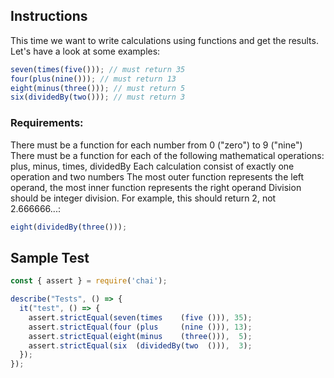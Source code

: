 ## Instructions
This time we want to write calculations using functions and get the results. Let's have a look at some examples:

```javascript
seven(times(five())); // must return 35
four(plus(nine())); // must return 13
eight(minus(three())); // must return 5
six(dividedBy(two())); // must return 3
```

### Requirements:
There must be a function for each number from 0 ("zero") to 9 ("nine")
There must be a function for each of the following mathematical operations: plus, minus, times, dividedBy
Each calculation consist of exactly one operation and two numbers
The most outer function represents the left operand, the most inner function represents the right operand
Division should be integer division. For example, this should return 2, not 2.666666...:

```javascript
eight(dividedBy(three()));
```

## Sample Test
```javascript
const { assert } = require('chai');

describe("Tests", () => {
  it("test", () => {
    assert.strictEqual(seven(times    (five ())), 35);
    assert.strictEqual(four (plus     (nine ())), 13);
    assert.strictEqual(eight(minus    (three())),  5);
    assert.strictEqual(six  (dividedBy(two  ())),  3);
  });
});
```